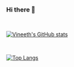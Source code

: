 ### Hi there 👋

<!--
**vineethvijayan/vineethvijayan** is a ✨ _special_ ✨ repository because its `README.md` (this file) appears on your GitHub profile.

Here are some ideas to get you started:

- 🔭 I’m currently working on ...
- 🌱 I’m currently learning ...
- 👯 I’m looking to collaborate on ...
- 🤔 I’m looking for help with ...
- 💬 Ask me about ...
- 📫 How to reach me: ...
- 😄 Pronouns: ...
- ⚡ Fun fact: ...
-->

<br>

[![Vineeth's GitHub stats](https://github-readme-stats.vercel.app/api?username=vineethvijayan&show_icons=true&theme=radical&count_private=true)](https://github.com/anuraghazra/github-readme-stats)

<br>

[![Top Langs](https://github-readme-stats.vercel.app/api/top-langs/?username=vineethvijayan&layout=compact&theme=radical&count_private=true)](https://github.com/anuraghazra/github-readme-stats)

<br>
